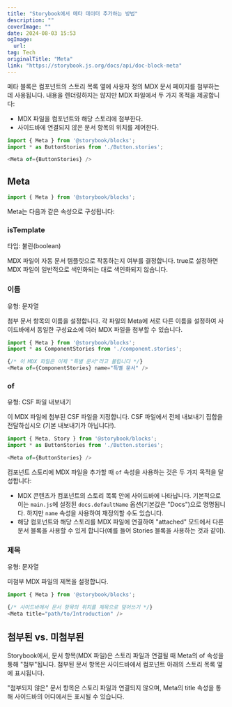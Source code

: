 ```yaml
---
title: "Storybook에서 메타 데이터 추가하는 방법"
description: ""
coverImage: ""
date: 2024-08-03 15:53
ogImage: 
  url: 
tag: Tech
originalTitle: "Meta"
link: "https://storybook.js.org/docs/api/doc-block-meta"
---
```





메타 블록은 컴포넌트의 스토리 목록 옆에 사용자 정의 MDX 문서 페이지를 첨부하는 데 사용됩니다. 내용을 렌더링하지는 않지만 MDX 파일에서 두 가지 목적을 제공합니다:

- MDX 파일을 컴포넌트와 해당 스토리에 첨부한다.
- 사이드바에 연결되지 않은 문서 항목의 위치를 제어한다.

```js
import { Meta } from '@storybook/blocks';
import * as ButtonStories from './Button.stories';

<Meta of={ButtonStories} />
```

## Meta



```js
import { Meta } from '@storybook/blocks';
```

Meta는 다음과 같은 속성으로 구성됩니다:

### isTemplate

타입: 불린(boolean)



MDX 파일이 자동 문서 템플릿으로 작동하는지 여부를 결정합니다. true로 설정하면 MDX 파일이 일반적으로 색인화되는 대로 색인화되지 않습니다.

### 이름

유형: 문자열

첨부 문서 항목의 이름을 설정합니다. 각 파일의 Meta에 서로 다른 이름을 설정하여 사이드바에서 동일한 구성요소에 여러 MDX 파일을 첨부할 수 있습니다.



```js
import { Meta } from '@storybook/blocks';
import * as ComponentStories from './component.stories';

{/* 이 MDX 파일은 이제 "특별 문서"라고 불립니다 */}
<Meta of={ComponentStories} name="특별 문서" />
```

### of

유형: CSF 파일 내보내기

이 MDX 파일에 첨부된 CSF 파일을 지정합니다. CSF 파일에서 전체 내보내기 집합을 전달하십시오 (기본 내보내기가 아닙니다!).



```js
import { Meta, Story } from '@storybook/blocks';
import * as ButtonStories from './Button.stories';

<Meta of={ButtonStories} />
```

컴포넌트 스토리에 MDX 파일을 추가할 때 `of` 속성을 사용하는 것은 두 가지 목적을 달성합니다:

- MDX 콘텐츠가 컴포넌트의 스토리 목록 안에 사이드바에 나타납니다. 기본적으로 이는 `main.js`에 설정된 `docs.defaultName` 옵션(기본값은 "Docs")으로 명명됩니다. 하지만 `name` 속성을 사용하여 재정의할 수도 있습니다.
- 해당 컴포넌트와 해당 스토리를 MDX 파일에 연결하여 "attached" 모드에서 다른 문서 블록을 사용할 수 있게 합니다(예를 들어 Stories 블록을 사용하는 것과 같이).

### 제목



유형: 문자열

미첨부 MDX 파일의 제목을 설정합니다.

```js
import { Meta } from '@storybook/blocks';

{/* 사이드바에서 문서 항목의 위치를 제목으로 덮어쓰기 */}
<Meta title="path/to/Introduction" />
```

## 첨부된 vs. 미첨부된



Storybook에서, 문서 항목(MDX 파일)은 스토리 파일과 연결될 때 Meta의 of 속성을 통해 "첨부"됩니다. 첨부된 문서 항목은 사이드바에서 컴포넌트 아래의 스토리 목록 옆에 표시됩니다.

"첨부되지 않은" 문서 항목은 스토리 파일과 연결되지 않으며, Meta의 title 속성을 통해 사이드바의 어디에서든 표시될 수 있습니다.